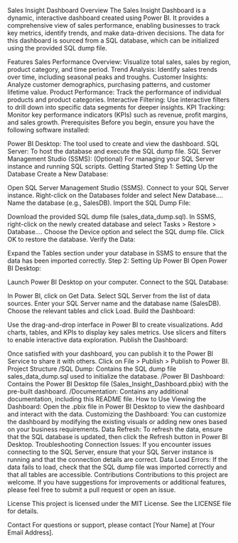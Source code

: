Sales Insight Dashboard
Overview
The Sales Insight Dashboard is a dynamic, interactive dashboard created using Power BI. It provides a comprehensive view of sales performance, enabling businesses to track key metrics, identify trends, and make data-driven decisions. The data for this dashboard is sourced from a SQL database, which can be initialized using the provided SQL dump file.

Features
Sales Performance Overview: Visualize total sales, sales by region, product category, and time period.
Trend Analysis: Identify sales trends over time, including seasonal peaks and troughs.
Customer Insights: Analyze customer demographics, purchasing patterns, and customer lifetime value.
Product Performance: Track the performance of individual products and product categories.
Interactive Filtering: Use interactive filters to drill down into specific data segments for deeper insights.
KPI Tracking: Monitor key performance indicators (KPIs) such as revenue, profit margins, and sales growth.
Prerequisites
Before you begin, ensure you have the following software installed:

Power BI Desktop: The tool used to create and view the dashboard.
SQL Server: To host the database and execute the SQL dump file.
SQL Server Management Studio (SSMS): (Optional) For managing your SQL Server instance and running SQL scripts.
Getting Started
Step 1: Setting Up the Database
Create a New Database:

Open SQL Server Management Studio (SSMS).
Connect to your SQL Server instance.
Right-click on the Databases folder and select New Database....
Name the database (e.g., SalesDB).
Import the SQL Dump File:

Download the provided SQL dump file (sales_data_dump.sql).
In SSMS, right-click on the newly created database and select Tasks > Restore > Database....
Choose the Device option and select the SQL dump file.
Click OK to restore the database.
Verify the Data:

Expand the Tables section under your database in SSMS to ensure that the data has been imported correctly.
Step 2: Setting Up Power BI
Open Power BI Desktop:

Launch Power BI Desktop on your computer.
Connect to the SQL Database:

In Power BI, click on Get Data.
Select SQL Server from the list of data sources.
Enter your SQL Server name and the database name (SalesDB).
Choose the relevant tables and click Load.
Build the Dashboard:

Use the drag-and-drop interface in Power BI to create visualizations.
Add charts, tables, and KPIs to display key sales metrics.
Use slicers and filters to enable interactive data exploration.
Publish the Dashboard:

Once satisfied with your dashboard, you can publish it to the Power BI Service to share it with others.
Click on File > Publish > Publish to Power BI.
Project Structure
/SQL Dump: Contains the SQL dump file sales_data_dump.sql used to initialize the database.
/Power BI Dashboard: Contains the Power BI Desktop file (Sales_Insight_Dashboard.pbix) with the pre-built dashboard.
/Documentation: Contains any additional documentation, including this README file.
How to Use
Viewing the Dashboard: Open the .pbix file in Power BI Desktop to view the dashboard and interact with the data.
Customizing the Dashboard: You can customize the dashboard by modifying the existing visuals or adding new ones based on your business requirements.
Data Refresh: To refresh the data, ensure that the SQL database is updated, then click the Refresh button in Power BI Desktop.
Troubleshooting
Connection Issues: If you encounter issues connecting to the SQL Server, ensure that your SQL Server instance is running and that the connection details are correct.
Data Load Errors: If the data fails to load, check that the SQL dump file was imported correctly and that all tables are accessible.
Contributions
Contributions to this project are welcome. If you have suggestions for improvements or additional features, please feel free to submit a pull request or open an issue.

License
This project is licensed under the MIT License. See the LICENSE file for details.

Contact
For questions or support, please contact [Your Name] at [Your Email Address].
